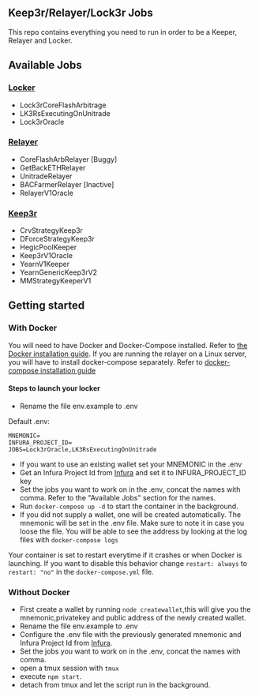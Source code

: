 ## Keep3r/Relayer/Lock3r Jobs

This repo contains everything you need to run in order to be a Keeper, Relayer and Locker.

## Available Jobs

### [Locker](https://lock3r.network)

- Lock3rCoreFlashArbitrage 
- LK3RsExecutingOnUnitrade
- Lock3rOracle


### [Relayer](https://relay3r.network)

- CoreFlashArbRelayer [Buggy]
- GetBackETHRelayer
- UnitradeRelayer
- BACFarmerRelayer [Inactive]
- RelayerV1Oracle

### [Keep3r](https://keep3r.network/)

- CrvStrategyKeep3r
- DForceStrategyKeep3r
- HegicPoolKeeper
- Keep3rV1Oracle
- YearnV1Keeper
- YearnGenericKeep3rV2
- MMStrategyKeeperV1

## Getting started

### With Docker

You will need to have Docker and Docker-Compose installed. Refer to [the Docker installation guide](https://docs.docker.com/engine/install/).
If you are running the relayer on a Linux server, you will have to install docker-compose separately. Refer to [docker-compose installation guide](https://docs.docker.com/engine/install/)

#### Steps to launch your locker

- Rename the file env.example to .env

Default .env:

```
MNEMONIC=
INFURA_PROJECT_ID=
JOBS=Lock3rOracle,LK3RsExecutingOnUnitrade
```

- If you want to use an existing wallet set your MNEMONIC in the .env
- Get an Infura Project Id from [Infura](https://infura.io/dashboard) and set it to INFURA_PROJECT_ID key
- Set the jobs you want to work on in the .env, concat the names with comma. Refer to the "Available Jobs" section for the names.
- Run `docker-compose up -d` to start the container in the background.
- If you did not supply a wallet, one will be created automatically. The mnemonic will be set in the .env file. Make sure to note it in case you loose the file. You will be able to see the address by looking at the log files with `docker-compose logs`

Your container is set to restart everytime if it crashes or when Docker is launching. If you want to disable this behavior change `restart: always` to `restart: "no"` in the `docker-compose.yml` file.

### Without Docker

- First create a wallet by running `node createwallet`,this will give you the mnemonic,privatekey and public address of the newly created wallet.
- Rename the file env.example to .env
- Configure the .env file with the previously generated mnemonic and Infura Project Id from [Infura](https://infura.io/dashboard).
- Set the jobs you want to work on in the .env, concat the names with comma.
- open a tmux session with `tmux`
- execute `npm start`.
- detach from tmux and let the script run in the background.
